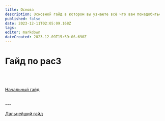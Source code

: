 ```yaml
---
title: Основа
description: Основной гайд в котором вы узнаете всё что вам понадобиться для дальнейшего изучения
published: false
date: 2023-12-11T02:05:09.168Z
tags: 
editor: markdown
dateCreated: 2023-12-09T15:59:06.690Z
---
```


# Гайд по pac3
<br>
<br>

<a href="https://wiki.motorolaservers.ru/PAC3/Начальный_гайд" class="font" target="_blank" rel="noopener noreferrer">Начальный гайд</a>

<br>
---
<br>

<a href="https://wiki.motorolaservers.ru/PAC3/new-page" class="font">Дальнейший гайд</a>
<br>